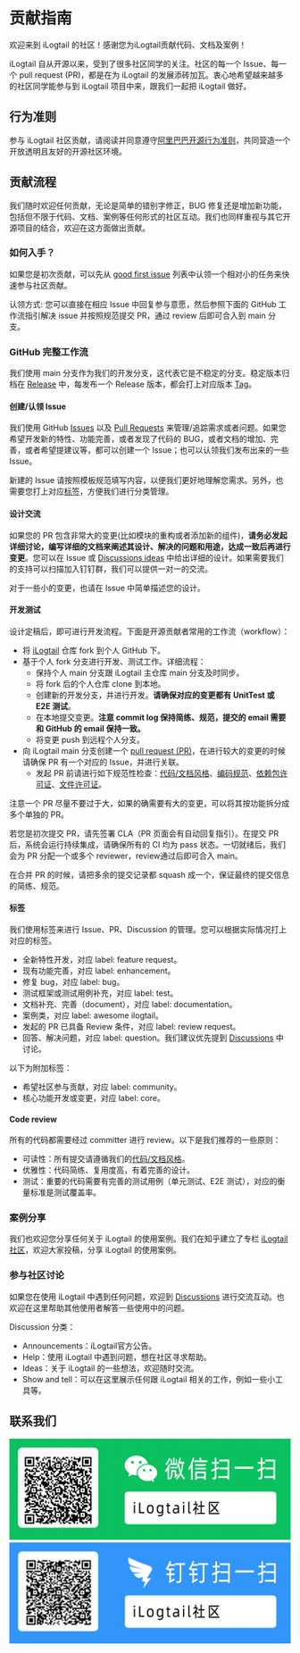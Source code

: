# 贡献指南

欢迎来到 iLogtail 的社区！感谢您为iLogtail贡献代码、文档及案例！

iLogtail 自从开源以来，受到了很多社区同学的关注。社区的每一个 Issue、每一个 pull request (PR)，都是在为 iLogtail 的发展添砖加瓦。衷心地希望越来越多的社区同学能参与到 iLogtail 项目中来，跟我们一起把 iLogtail 做好。

## 行为准则

参与 iLogtail 社区贡献，请阅读并同意遵守[阿里巴巴开源行为准则](https://github.com/alibaba/community/blob/master/CODE_OF_CONDUCT_zh.md)，共同营造一个开放透明且友好的开源社区环境。

## 贡献流程

我们随时欢迎任何贡献，无论是简单的错别字修正，BUG 修复还是增加新功能，包括但不限于代码、文档、案例等任何形式的社区互动。我们也同样重视与其它开源项目的结合，欢迎在这方面做出贡献。

### 如何入手？

如果您是初次贡献，可以先从 [good first issue](https://github.com/alibaba/ilogtail/issues?q=is%3Aissue+is%3Aopen+label%3A%22good+first+issue%22) 列表中认领一个相对小的任务来快速参与社区贡献。

认领方式: 您可以直接在相应 Issue 中回复参与意愿，然后参照下面的 GitHub 工作流指引解决 issue 并按照规范提交 PR，通过 review 后即可合入到 main 分支。

### GitHub 完整工作流

我们使用 main 分支作为我们的开发分支，这代表它是不稳定的分支。稳定版本归档在 [Release](https://github.com/alibaba/ilogtail/releases) 中，每发布一个 Release 版本，都会打上对应版本 [Tag](https://github.com/alibaba/ilogtail/tags)。

#### 创建/认领 Issue

我们使用 GitHub [Issues](https://github.com/alibaba/ilogtail/issues) 以及 [Pull Requests](https://github.com/alibaba/ilogtail/pulls) 来管理/追踪需求或者问题。如果您希望开发新的特性、功能完善，或者发现了代码的 BUG，或者文档的增加、完善，或者希望提建议等，都可以创建一个 Issue；也可以认领我们发布出来的一些 Issue。

新建的 Issue 请按照模板规范填写内容，以便我们更好地理解您需求。另外，也需要您打上对应[标签](#标签)，方便我们进行分类管理。

#### 设计交流

如果您的 PR 包含非常大的变更(比如模块的重构或者添加新的组件)，**请务必发起详细讨论，编写详细的文档来阐述其设计、解决的问题和用途，达成一致后再进行变更**。您可以在 Issue 或 [Discussions ideas](https://github.com/alibaba/ilogtail/discussions/categories/ideas) 中给出详细的设计。如果需要我们的支持可以扫描加入钉钉群，我们可以提供一对一的交流。

对于一些小的变更，也请在 Issue 中简单描述您的设计。

#### 开发测试

设计定稿后，即可进行开发流程。下面是开源贡献者常用的工作流（workflow）：

* 将 [iLogtail](https://github.com/alibaba/ilogtail) 仓库 fork 到个人 GitHub 下。
* 基于个人 fork 分支进行开发、测试工作。详细流程：
  * 保持个人 main 分支跟 iLogtail 主仓库 main 分支及时同步。
  * 将 fork 后的个人仓库 clone 到本地。
  * 创建新的开发分支，并进行开发。**请确保对应的变更都有 UnitTest 或 E2E 测试**。
  * 在本地提交变更。**注意 commit log 保持简练、规范，提交的 email 需要和 GitHub 的 email 保持一致。**
  * 将变更 push 到远程个人分支。
* 向 iLogtail main 分支创建一个 [pull request (PR)](https://github.com/alibaba/ilogtail/pulls)，在进行较大的变更的时候请确保 PR 有一个对应的 Issue，并进行关联。
  * 发起 PR 前请进行如下规范性检查：[代码/文档风格](../developer-guide/codestyle.md)、[编码规范](../developer-guide/code-check/check-codestyle.md)、[依赖包许可证](../developer-guide/code-check/check-dependency-license.md)、[文件许可证](../developer-guide/code-check/check-license.md)。

注意一个 PR 尽量不要过于大，如果的确需要有大的变更，可以将其按功能拆分成多个单独的 PR。

若您是初次提交 PR，请先签署 CLA（PR 页面会有自动回复指引）。在提交 PR 后，系统会运行持续集成，请确保所有的 CI 均为 pass 状态。一切就绪后，我们会为 PR 分配一个或多个 reviewer，review通过后即可合入 main。

在合并 PR 的时候，请把多余的提交记录都 squash 成一个，保证最终的提交信息的简练、规范。

#### 标签

我们使用标签来进行 Issue、PR、Discussion 的管理。您可以根据实际情况打上对应的标签。

* 全新特性开发，对应 label: feature request。
* 现有功能完善，对应 label: enhancement。
* 修复 bug，对应 label: bug。
* 测试框架或测试用例补充，对应 label: test。
* 文档补充、完善（document），对应 label: documentation。
* 案例类，对应 label: awesome ilogtail。
* 发起的 PR 已具备 Review 条件，对应 label: review request。
* 回答、解决问题，对应 label: question。我们建议优先提到 [Discussions](https://github.com/alibaba/ilogtail/discussions) 中讨论。

以下为附加标签：

* 希望社区参与贡献，对应 label: community。
* 核心功能开发或变更，对应 label: core。

#### Code review

所有的代码都需要经过 committer 进行 review。以下是我们推荐的一些原则：

* 可读性：所有提交请遵循我们的[代码/文档风格](../developer-guide/codestyle.md)。
* 优雅性：代码简练、复用度高，有着完善的设计。
* 测试：重要的代码需要有完善的测试用例（单元测试、E2E 测试），对应的衡量标准是测试覆盖率。

### 案例分享

我们也欢迎您分享任何关于 iLogtail 的使用案例。我们在知乎建立了专栏 [iLogtail社区](https://www.zhihu.com/column/c_1533139823409270785)，欢迎大家投稿，分享 iLogtail 的使用案例。

### 参与社区讨论

如果您在使用 iLogtail 中遇到任何问题，欢迎到 [Discussions](https://github.com/alibaba/ilogtail/discussions) 进行交流互动。也欢迎在这里帮助其他使用者解答一些使用中的问题。

Discussion 分类：

* Announcements：iLogtail官方公告。
* Help：使用 iLogtail 中遇到问题，想在社区寻求帮助。
* Ideas：关于 iLogtail 的一些想法，欢迎随时交流。
* Show and tell：可以在这里展示任何跟 iLogtail 相关的工作，例如一些小工具等。

## 联系我们

![](../.gitbook/assets/chatgroup.png)
